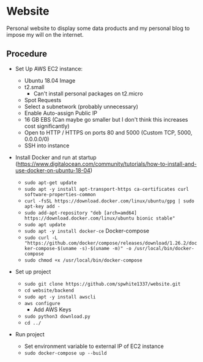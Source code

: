 # Website

Personal website to display some data products and my personal blog to impose my will on the internet. 

## Procedure

- Set Up AWS EC2 instance: 
    - Ubuntu 18.04 Image
    - t2.small
        - Can't install personal packages on t2.micro
    - Spot Requests
    - Select a subnetwork (probably unnecessary)
    - Enable Auto-assign Public IP
    - 16 GB EBS (Can maybe go smaller but I don't think this increases cost significantly)
    - Open to HTTP / HTTPS on ports 80 and 5000 (Custom TCP, 5000, 0.0.0.0/0)
    - SSH into instance
    
- Install Docker and run at startup (https://www.digitalocean.com/community/tutorials/how-to-install-and-use-docker-on-ubuntu-18-04)
    - `sudo apt-get update`
    - `sudo apt -y install apt-transport-https ca-certificates curl software-properties-common`
    - `curl -fsSL https://download.docker.com/linux/ubuntu/gpg | sudo apt-key add -`
    - `sudo add-apt-repository "deb [arch=amd64] https://download.docker.com/linux/ubuntu bionic stable"`
    - `sudo apt update`
    - `sudo apt -y install docker-ce`
    Docker-compose
    - `sudo curl -L "https://github.com/docker/compose/releases/download/1.26.2/docker-compose-$(uname -s)-$(uname -m)" -o /usr/local/bin/docker-compose`
    - `sudo chmod +x /usr/local/bin/docker-compose`
 
- Set up project
    - `sudo git clone https://github.com/spwhite1337/website.git`
    - `cd website/backend`
    - `sudo apt -y install awscli`
    - `aws configure`
        - Add AWS Keys
    - `sudo python3 download.py`
    - `cd ../`

- Run project
    - Set environment variable to external IP of EC2 instance
    - `sudo docker-compose up --build`
